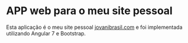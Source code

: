 # APP web para o meu site pessoal 

Esta aplicação é o meu site pessoal [jovanibrasil.com](https://jovanibrasil.com) e foi implementada utilizando 
Angular 7 e Bootstrap.
